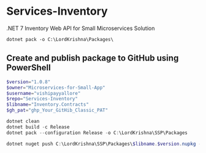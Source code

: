 # Services-Inventory

.NET 7 Inventory Web API for Small Microservices Solution

```dotnetcli
dotnet pack -o C:\LordKrishna\Packages\
```

## Create and publish package to GitHub using PowerShell

```powershell
$version="1.0.8"
$owner="Microservices-for-Small-App"
$username="vishipayyallore"
$repo="Services-Inventory"
$libname="Inventory.Contracts"
$gh_pat="ghp_Your_GitHib_Classic_PAT"

dotnet clean
dotnet build -c Release
dotnet pack --configuration Release -o C:\LordKrishna\SSP\Packages

dotnet nuget push C:\LordKrishna\SSP\Packages\$libname.$version.nupkg --source "gHmicroservices" --api-key $gh_pat
```
